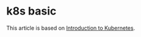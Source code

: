 # k8s basic
This article is based on [Introduction to Kubernetes](https://cybozu.github.io/introduction-to-kubernetes/introduction-to-kubernetes.html).
